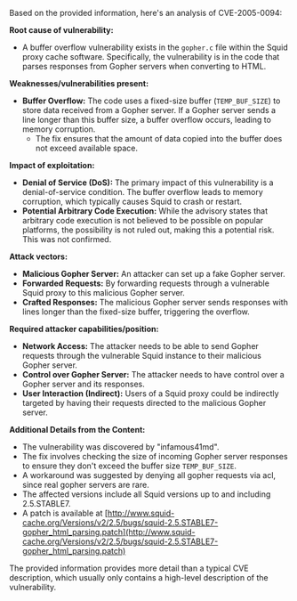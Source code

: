 Based on the provided information, here's an analysis of CVE-2005-0094:

**Root cause of vulnerability:**
- A buffer overflow vulnerability exists in the `gopher.c` file within the Squid proxy cache software. Specifically, the vulnerability is in the code that parses responses from Gopher servers when converting to HTML.

**Weaknesses/vulnerabilities present:**
- **Buffer Overflow:** The code uses a fixed-size buffer (`TEMP_BUF_SIZE`) to store data received from a Gopher server. If a Gopher server sends a line longer than this buffer size, a buffer overflow occurs, leading to memory corruption.
   - The fix ensures that the amount of data copied into the buffer does not exceed available space.

**Impact of exploitation:**
- **Denial of Service (DoS):** The primary impact of this vulnerability is a denial-of-service condition. The buffer overflow leads to memory corruption, which typically causes Squid to crash or restart.
- **Potential Arbitrary Code Execution:** While the advisory states that arbitrary code execution is not believed to be possible on popular platforms, the possibility is not ruled out, making this a potential risk. This was not confirmed.

**Attack vectors:**
- **Malicious Gopher Server:** An attacker can set up a fake Gopher server.
- **Forwarded Requests:** By forwarding requests through a vulnerable Squid proxy to this malicious Gopher server.
- **Crafted Responses:** The malicious Gopher server sends responses with lines longer than the fixed-size buffer, triggering the overflow.

**Required attacker capabilities/position:**
- **Network Access:** The attacker needs to be able to send Gopher requests through the vulnerable Squid instance to their malicious Gopher server.
- **Control over Gopher Server:** The attacker needs to have control over a Gopher server and its responses.
- **User Interaction (Indirect):** Users of a Squid proxy could be indirectly targeted by having their requests directed to the malicious Gopher server.

**Additional Details from the Content:**
- The vulnerability was discovered by "infamous41md".
- The fix involves checking the size of incoming Gopher server responses to ensure they don't exceed the buffer size `TEMP_BUF_SIZE`.
- A workaround was suggested by denying all gopher requests via acl, since real gopher servers are rare.
- The affected versions include all Squid versions up to and including 2.5.STABLE7.
- A patch is available at [http://www.squid-cache.org/Versions/v2/2.5/bugs/squid-2.5.STABLE7-gopher_html_parsing.patch](http://www.squid-cache.org/Versions/v2/2.5/bugs/squid-2.5.STABLE7-gopher_html_parsing.patch)

The provided information provides more detail than a typical CVE description, which usually only contains a high-level description of the vulnerability.